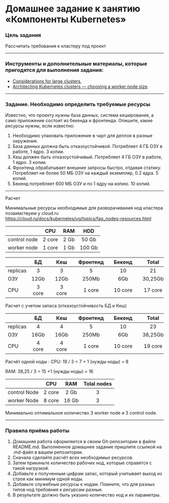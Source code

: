 # Домашнее задание к занятию «Компоненты Kubernetes»

### Цель задания

Рассчитать требования к кластеру под проект

------

### Инструменты и дополнительные материалы, которые пригодятся для выполнения задания:

- [Considerations for large clusters](https://kubernetes.io/docs/setup/best-practices/cluster-large/),
- [Architecting Kubernetes clusters — choosing a worker node size](https://learnk8s.io/kubernetes-node-size).

------

### Задание. Необходимо определить требуемые ресурсы
Известно, что проекту нужны база данных, система кеширования, а само приложение состоит из бекенда и фронтенда. Опишите, какие ресурсы нужны, если известно:

1. Необходимо упаковать приложение в чарт для деплоя в разные окружения. 
2. База данных должна быть отказоустойчивой. Потребляет 4 ГБ ОЗУ в работе, 1 ядро. 3 копии. 
3. Кеш должен быть отказоустойчивый. Потребляет 4 ГБ ОЗУ в работе, 1 ядро. 3 копии. 
4. Фронтенд обрабатывает внешние запросы быстро, отдавая статику. Потребляет не более 50 МБ ОЗУ на каждый экземпляр, 0.2 ядра. 5 копий. 
5. Бекенд потребляет 600 МБ ОЗУ и по 1 ядру на копию. 10 копий.

----

Расчет 

Минимальные ресурсы необходимые для разворачивания нод кластера позаимствуем у cloud.ru
https://cloud.ru/docs/kubernetes/ug/topics/faq_nodes-resources.html

||CPU|RAM|HDD|
|:---|:---:|:---:|:---:|
|control node|2 core|2 Gb|50 Gb|
|worker node|1 core|1 Gb|100 Gb|

||БД||Кеш||Фронтенд||Бекенд||Total|
|---|:---:|:---:|:---:|:---:|:---:|:---:|:---:|:---:|:---:|
|replicas|3||3||5||10||21|
|ОЗУ|12Gb||12Gb||250Mb||6Gb||30,25Gb|
|CPU|3 core||3 core||1 core||10 core||17 core|

Расчет с учетом запаса (отказоустойчивость БД и Кеш)

||БД||Кеш||Фронтенд||Бекенд||Total|
|---|:---:|:---:|:---:|:---:|:---:|:---:|:---:|:---:|:---:|
|replicas|4||4||5||10||23|
|ОЗУ|16Gb||16Gb||250Mb||6Gb||38,25Gb|
|CPU|4 core||4 core||1 core||10 core||19 core|

Расчёт одной ноды :
CPU: 19 / 3 = 7 + 1 (нужды ноды) = 8

RAM: 38,25 / 3 = 15 +1 (нужды ноды) = 16

||CPU|RAM|Tolal nodes|
|:---|:---:|:---:|:---:|
| control Node |2 core|2 Gb|3|
| worker Node  |8 core|16 Gb|3|

Минимально оптимальное количество 3 worker node и 3 control node.

---
### Правила приёма работы

1. Домашняя работа оформляется в своем Git-репозитории в файле README.md. Выполненное домашнее задание пришлите ссылкой на .md-файл в вашем репозитории.
2. Сначала сделайте расчёт всех необходимых ресурсов.
3. Затем прикиньте количество рабочих нод, которые справятся с такой нагрузкой.
4. Добавьте к полученным цифрам запас, который учитывает выход из строя как минимум одной ноды. 
5. Добавьте служебные ресурсы к нодам. Помните, что для разных типов нод требовния к ресурсам разные. 
6. В результате должно быть указано количество нод и их параметры.

